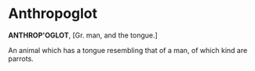 # Anthropoglot

**ANTHROP'OGLOT**, \[Gr. man, and the tongue.\]

An animal which has a tongue resembling that of a man, of which kind are parrots.